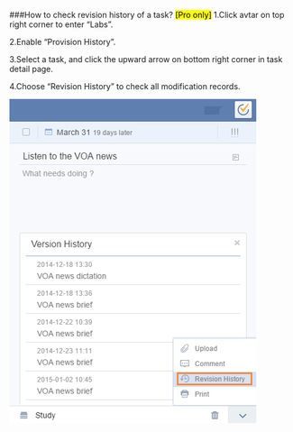 ###How to check revision history of a task? <mark>[Pro only]</mark>
1.Click avtar on top right corner to enter “Labs”.

2.Enable “Provision History”.

3.Select a task, and click the upward arrow on bottom right corner in task detail page.

4.Choose “Revision History” to check all modification records.

![](../images/revision.png)
